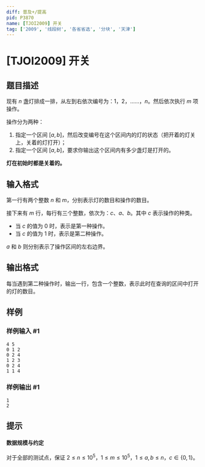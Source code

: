```yaml
---
diff: 普及+/提高
pid: P3870
name: [TJOI2009] 开关
tag: ['2009', '线段树', '各省省选', '分块', '天津']
---
```

# [TJOI2009] 开关
## 题目描述

现有 $n$ 盏灯排成一排，从左到右依次编号为：$1$，$2$，……，$n$。然后依次执行 $m$ 项操作。

操作分为两种：

1. 指定一个区间 $[a,b]$，然后改变编号在这个区间内的灯的状态（把开着的灯关上，关着的灯打开）；
2. 指定一个区间 $[a,b]$，要求你输出这个区间内有多少盏灯是打开的。

**灯在初始时都是关着的。**
## 输入格式

第一行有两个整数 $n$ 和 $m$，分别表示灯的数目和操作的数目。

接下来有 $m$ 行，每行有三个整数，依次为：$c$、$a$、$b$。其中 $c$ 表示操作的种类。

- 当 $c$ 的值为 $0$ 时，表示是第一种操作。
- 当 $c$ 的值为 $1$ 时，表示是第二种操作。

$a$ 和 $b$ 则分别表示了操作区间的左右边界。
## 输出格式

每当遇到第二种操作时，输出一行，包含一个整数，表示此时在查询的区间中打开的灯的数目。
## 样例

### 样例输入 #1
```
4 5
0 1 2
0 2 4
1 2 3
0 2 4
1 1 4

```
### 样例输出 #1
```
1
2
```
## 提示

#### 数据规模与约定

对于全部的测试点，保证 $2\le n\le 10^5$，$1\le m\le 10^5$，$1\le a,b\le n$，$c\in\{0,1\}$。

